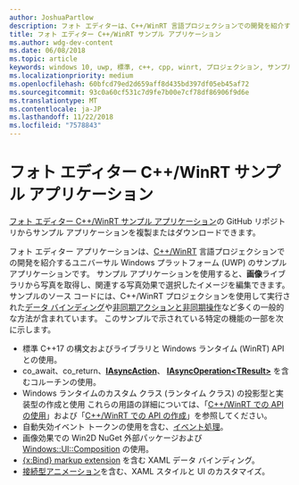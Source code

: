 ```yaml
---
author: JoshuaPartlow
description: フォト エディターは、C++/WinRT 言語プロジェクションでの開発を紹介する UWP のサンプル アプリケーションです。 サンプル アプリケーションを使用すると、画像ライブラリから写真を取得し、関連する写真効果で選択したイメージを編集できます。
title: フォト エディター C++/WinRT サンプル アプリケーション
ms.author: wdg-dev-content
ms.date: 06/08/2018
ms.topic: article
keywords: windows 10, uwp, 標準, c++, cpp, winrt, プロジェクション, サンプル, アプリケーション, フォト, エディター
ms.localizationpriority: medium
ms.openlocfilehash: 60bfcd79ed2d659aff8d435bd397df05eb45af72
ms.sourcegitcommit: 93c0a60cf531c7d9fe7b00e7cf78df86906f9d6e
ms.translationtype: MT
ms.contentlocale: ja-JP
ms.lasthandoff: 11/22/2018
ms.locfileid: "7578843"
---
```

# <a name="photo-editor-cwinrt-sample-application"></a>フォト エディター C++/WinRT サンプル アプリケーション
[フォト エディター C++/WinRT サンプル アプリケーション](https://github.com/Microsoft/Windows-appsample-photo-editor)の GitHub リポジトリからサンプル アプリケーションを複製またはダウンロードできます。

フォト エディター アプリケーションは、[C++/WinRT](intro-to-using-cpp-with-winrt.md) 言語プロジェクションでの開発を紹介するユニバーサル Windows プラットフォーム (UWP) のサンプル アプリケーションです。 サンプル アプリケーションを使用すると、**画像**ライブラリから写真を取得し、関連する写真効果で選択したイメージを編集できます。 サンプルのソース コードには、C++/WinRT プロジェクションを使用して実行された[データ バインディング](binding-property.md)や[非同期アクションと非同期操作](concurrency.md)など多くの一般的な方法が含まれています。 このサンプルで示されている特定の機能の一部を次に示します。
    
- 標準 C++17 の構文およびライブラリと Windows ランタイム (WinRT) API との使用。
- co_await、co_return、[**IAsyncAction**](/uwp/api/windows.foundation.iasyncaction)、 [**IAsyncOperation&lt;TResult&gt;**](/uwp/api/windows.foundation.iasyncoperation_tresult_) を含むコルーチンの使用。
- Windows ランタイムのカスタム クラス (ランタイム クラス) の投影型と実装型の作成と使用 これらの用語の詳細については、「[C++/WinRT での API の使用](consume-apis.md)」および「[C++/WinRT での API の作成](author-apis.md)」を参照してください。
- 自動失効イベント トークンの使用を含む、[イベント処理](handle-events.md)。
- 画像効果での Win2D NuGet 外部パッケージおよび [Windows::UI::Composition](/uwp/api/windows.ui.composition) の使用。
- [{x:Bind} markup extension](https://docs.microsoft.com/windows/uwp/xaml-platform/x-bind-markup-extension) を含む XAML データ バインディング。
- [接続型アニメーション](../design/motion/connected-animation.md)を含む、XAML スタイルと UI のカスタマイズ。
